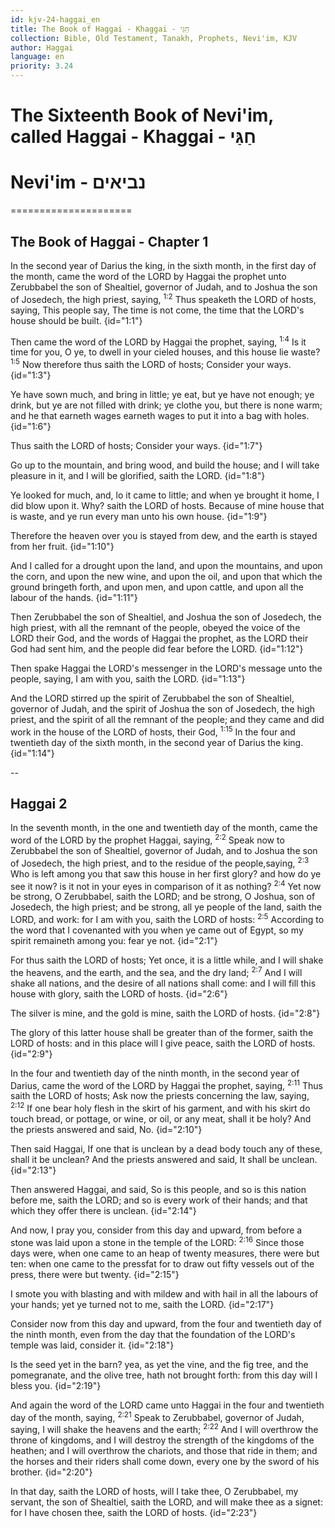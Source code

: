 ```yaml
---
id: kjv-24-haggai_en
title: The Book of Haggai - Khaggai - חַגַּי
collection: Bible, Old Testament, Tanakh, Prophets, Nevi'im, KJV
author: Haggai
language: en
priority: 3.24
---
```


# The Sixteenth Book of Nevi'im, called Haggai - Khaggai - חַגַּי
# Nevi'im - נביאים
=====================



## The Book of Haggai - Chapter 1

In the second year of Darius the king, in the sixth month, in the first day of the month, came the word of the LORD by Haggai the prophet unto Zerubbabel the son of Shealtiel, governor of Judah, and to Joshua the son of Josedech, the high priest, saying, <sup>1:2</sup> Thus speaketh the LORD of hosts, saying, This people say, The time is not come, the time that the LORD's house should be built.  {id="1:1"}

Then came the word of the LORD by Haggai the prophet, saying, <sup>1:4</sup> Is it time for you, O ye, to dwell in your cieled houses, and this house lie waste?  <sup>1:5</sup> Now therefore thus saith the LORD of hosts; Consider your ways.  {id="1:3"}

Ye have sown much, and bring in little; ye eat, but ye have not enough; ye drink, but ye are not filled with drink; ye clothe you, but there is none warm; and he that earneth wages earneth wages to put it into a bag with holes.  {id="1:6"}

Thus saith the LORD of hosts; Consider your ways.  {id="1:7"}

Go up to the mountain, and bring wood, and build the house; and I will take pleasure in it, and I will be glorified, saith the LORD.  {id="1:8"}

Ye looked for much, and, lo it came to little; and when ye brought it home, I did blow upon it. Why? saith the LORD of hosts. Because of mine house that is waste, and ye run every man unto his own house.  {id="1:9"}

Therefore the heaven over you is stayed from dew, and the earth is stayed from her fruit.  {id="1:10"}

And I called for a drought upon the land, and upon the mountains, and upon the corn, and upon the new wine, and upon the oil, and upon that which the ground bringeth forth, and upon men, and upon cattle, and upon all the labour of the hands.  {id="1:11"}

Then Zerubbabel the son of Shealtiel, and Joshua the son of Josedech, the high priest, with all the remnant of the people, obeyed the voice of the LORD their God, and the words of Haggai the prophet, as the LORD their God had sent him, and the people did fear before the LORD.  {id="1:12"}

Then spake Haggai the LORD's messenger in the LORD's message unto the people, saying, I am with you, saith the LORD.  {id="1:13"}

And the LORD stirred up the spirit of Zerubbabel the son of Shealtiel, governor of Judah, and the spirit of Joshua the son of Josedech, the high priest, and the spirit of all the remnant of the people; and they came and did work in the house of the LORD of hosts, their God, <sup>1:15</sup> In the four and twentieth day of the sixth month, in the second year of Darius the king.  {id="1:14"}

--

## Haggai 2

In the seventh month, in the one and twentieth day of the month, came the word of the LORD by the prophet Haggai, saying, <sup>2:2</sup> Speak now to Zerubbabel the son of Shealtiel, governor of Judah, and to Joshua the son of Josedech, the high priest, and to the residue of the people,saying, <sup>2:3</sup> Who is left among you that saw this house in her first glory? and how do ye see it now? is it not in your eyes in comparison of it as nothing?  <sup>2:4</sup> Yet now be strong, O Zerubbabel, saith the LORD; and be strong, O Joshua, son of Josedech, the high priest; and be strong, all ye people of the land, saith the LORD, and work: for I am with you, saith the LORD of hosts: <sup>2:5</sup> According to the word that I covenanted with you when ye came out of Egypt, so my spirit remaineth among you: fear ye not.  {id="2:1"}

For thus saith the LORD of hosts; Yet once, it is a little while, and I will shake the heavens, and the earth, and the sea, and the dry land; <sup>2:7</sup> And I will shake all nations, and the desire of all nations shall come: and I will fill this house with glory, saith the LORD of hosts.  {id="2:6"}

The silver is mine, and the gold is mine, saith the LORD of hosts.  {id="2:8"}

The glory of this latter house shall be greater than of the former, saith the LORD of hosts: and in this place will I give peace, saith the LORD of hosts.  {id="2:9"}

In the four and twentieth day of the ninth month, in the second year of Darius, came the word of the LORD by Haggai the prophet, saying, <sup>2:11</sup> Thus saith the LORD of hosts; Ask now the priests concerning the law, saying, <sup>2:12</sup> If one bear holy flesh in the skirt of his garment, and with his skirt do touch bread, or pottage, or wine, or oil, or any meat, shall it be holy? And the priests answered and said, No.  {id="2:10"}

Then said Haggai, If one that is unclean by a dead body touch any of these, shall it be unclean? And the priests answered and said, It shall be unclean.  {id="2:13"}

Then answered Haggai, and said, So is this people, and so is this nation before me, saith the LORD; and so is every work of their hands; and that which they offer there is unclean.  {id="2:14"}

And now, I pray you, consider from this day and upward, from before a stone was laid upon a stone in the temple of the LORD: <sup>2:16</sup> Since those days were, when one came to an heap of twenty measures, there were but ten: when one came to the pressfat for to draw out fifty vessels out of the press, there were but twenty.  {id="2:15"}

I smote you with blasting and with mildew and with hail in all the labours of your hands; yet ye turned not to me, saith the LORD.  {id="2:17"}

Consider now from this day and upward, from the four and twentieth day of the ninth month, even from the day that the foundation of the LORD's temple was laid, consider it.  {id="2:18"}

Is the seed yet in the barn? yea, as yet the vine, and the fig tree, and the pomegranate, and the olive tree, hath not brought forth: from this day will I bless you.  {id="2:19"}

And again the word of the LORD came unto Haggai in the four and twentieth day of the month, saying, <sup>2:21</sup> Speak to Zerubbabel, governor of Judah, saying, I will shake the heavens and the earth; <sup>2:22</sup> And I will overthrow the throne of kingdoms, and I will destroy the strength of the kingdoms of the heathen; and I will overthrow the chariots, and those that ride in them; and the horses and their riders shall come down, every one by the sword of his brother.  {id="2:20"}

In that day, saith the LORD of hosts, will I take thee, O Zerubbabel, my servant, the son of Shealtiel, saith the LORD, and will make thee as a signet: for I have chosen thee, saith the LORD of hosts.  {id="2:23"}


